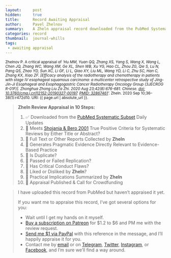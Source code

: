 ```yaml
---
layout:     post
hidden:     true
title:      Record Awaiting Appraisal
author:     Pavel Zhelnov
summary:    A Zheln appraisal record downloaded from the PubMed Systematic Subset daily updates.
categories: record
thumbnail:  journal-whills
tags:
 - awaiting appraisal
---
```


<small>Zhelnov P. A critical appraisal of _‘Hu MM, Yuan QQ, Zhang XS, Yang S, Wang X, Wang L, Chen JQ, Zhang WC, Wang XM, Ge XL, Shen WB, Xu YG, Hao CL, Zhou ZG, Qie S, Lu N, Pang QS, Zhao YD, Sun XC, Li GF, Li L, Qiao XY, Liu ML, Wang YD, Li C, Zhu SC, Han C, Zhang KX, Xiao ZF. [Efficacy analysis of the radiotherapy and chemotherapy in patients with stage Ⅳ esophageal squamous carcinoma: a multicenter retrospective study of Jing-Jin-Ji Esophageal and Esophagogastric Cancer Radiotherapy Oncology Group (3JECROG R-01F)]. Zhonghua Zhong Liu Za Zhi. 2020 Aug 23;42(8):676-681. Chinese. [doi: 10.3760/cma.j.cn112152-20190327-00197](https://doi.org/10.3760/cma.j.cn112152-20190327-00197). [PMID: 32867461](https://pubmed.gov/32867461)’._ Zheln. 2020 Sep 10;36–38(1):r472d10. URI: {{ page.url | absolute_url }}.</small>

> **Zheln Review Appraisal in 10 Steps:**
>
> 1. ✅ Downloaded from the [PubMed Systematic Subset](https://p1m.org/ssb) Daily Updates
> 2. 🔄 Meets [Shojania & Bero 2001](https://www.researchgate.net/publication/11820967_Taking_Advantage_of_the_Explosion_of_Systematic_Reviews_An_Efficient_MEDLINE_Search_Strategy) True Positive Criteria for Systematic Reviews by Either Title or Abstract?
> 3. 🔄 Full Text or Other Reports Collected by **Zheln**
> 4. 🔄 Generates Pragmatic Evidence Directly Relevant to Evidence-Based Practice
> 5. 🔄 Is Duplicate?
> 6. 🔄 Passed or Failed Replication?
> 7. 🔄 Has Critical Conduct Flaws?
> 8. 🔄 Liked or Disliked by **Zheln**?
> 9. 🔄 Practical Implications Summarized by **Zheln**
> 10. 🔄 Appraisal Published & Call for Crowdfunding

> I have uploaded this record from PubMed but haven’t appraised it yet.
>
> If you want me to appraise this record, I’ve got several options for you:
> * Wait until I get my hands on it myself.
> * [Buy a subscription on Patreon](https://patreon.com/zheln) for $1.2 to $6 and PM me with the review request.
> * [Send me $1 via PayPal](https://paypal.me/pjelnov) with this reference in the message, and I’ll happily appraise it for you.
> * Contact me by [email](mailto:pavel@zheln.com) or on [Telegram](https://t.me/drzhelnov), [Twitter](https://twitter.com/drzhelnov), [Instagram](https://instagram.com/igzheln), or [Facebook](https://facebook.com/drzhelnov), and I’m sure we’ll find a way around.
